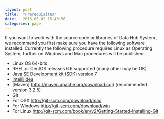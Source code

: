 ```yaml
---
layout: post
title:  "Prerequisites"
date:   2013-05-02 15:40:56
categories: page
---
```


If you want to work with the source code or libraries of Data Hub System , we recommend you first make sure you have the following software installed. Currently the following procedure requires Linux as Operating System, further on  Windows and Mac procedures will be published.     

* Linux OS  64-bits
* RHEL or CentOS releases 6.6 supported (many other may be OK)   
* [Java SE Development kit (SDK)](http://www.oracle.com/technetwork/java/javase/downloads/index.html) version 7
* [IntellijIdea](https://www.jetbrains.com/idea/download/)
* [Maven] (http://maven.apache.org/download.cgi) (recommended version 3.2.5)
* Git
 * For OSX  <a ref="http://git-scm.com/download/mac">http://git-scm.com/download/mac</a>  
 * For Windows <a ref="http://git-scm.com/download/win"> http://git-scm.com/download/win</a>
 * For Linux <a ref="http://git-scm.com/book/en/v2/Getting-Started-Installing-Git"> http://git-scm.com/book/en/v2/Getting-Started-Installing-Git </a>       



